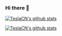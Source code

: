 ### Hi there 👋

[![TeslaCN's github stats](https://github-readme-stats.vercel.app/api?username=TeslaCN)](http://wwj.icu)

[![TeslaCN's github stats](https://github-readme-stats.vercel.app/api/top-langs/?username=TeslaCN&hide=html,javascript,css)](http://wwj.icu)

<!--
**TeslaCN/TeslaCN** is a ✨ _special_ ✨ repository because its `README.md` (this file) appears on your GitHub profile.

Here are some ideas to get you started:

- 🔭 I’m currently working on ...
- 🌱 I’m currently learning ...
- 👯 I’m looking to collaborate on ...
- 🤔 I’m looking for help with ...
- 💬 Ask me about ...
- 📫 How to reach me: ...
- 😄 Pronouns: ...
- ⚡ Fun fact: ...
-->
